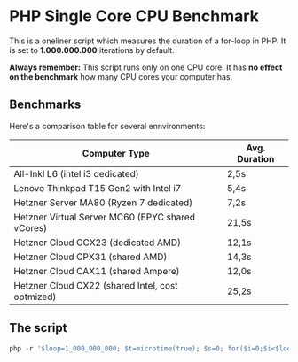 # PHP Single Core CPU Benchmark

This is a oneliner script which measures the duration of a for-loop in PHP. 
It is set to **1.000.000.000** iterations by default.

**Always remember:** This script runs only on one CPU core. It has **no effect on the benchmark** how many CPU cores your computer has. 

## Benchmarks

Here's a comparison table for several ennvironments:

| Computer Type | Avg. Duration |
| --- | --- |
| All-Inkl L6 (intel i3 dedicated) | 2,5s |
| Lenovo Thinkpad T15 Gen2 with Intel i7 | 5,4s |
| Hetzner Server MA80 (Ryzen 7 dedicated) | 7,2s |
| Hetzner Virtual Server MC60 (EPYC shared vCores) | 21,5s | 
| Hetzner Cloud CCX23 (dedicated AMD) | 12,1s |
| Hetzner Cloud CPX31 (shared AMD) | 14,3s |
| Hetzner Cloud CAX11 (shared Ampere) | 12,0s | 
| Hetzner Cloud CX22 (shared Intel, cost optmized) | 25,2s |

## The script

```php
php -r '$loop=1_000_000_000; $t=microtime(true); $s=0; for($i=0;$i<$loop;$i++){ $s+=($i%7); } echo "Benchmark for " . $loop . " Iterations = " . microtime(true)-$t . " secs \n";'
```
